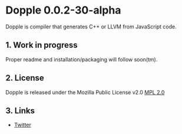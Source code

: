 # Dopple 0.0.2-30-alpha

Dopple is compiler that generates C++ or LLVM from JavaScript code.

## 1. Work in progress

Proper readme and installation/packaging will follow soon(tm). 
	
## 2. License

Dopple is released under the Mozilla Public License v2.0 [MPL 2.0](https://www.mozilla.org/MPL/2.0/)

## 3. Links 
	
* [Twitter](https://twitter.com/ArthurShefer)
